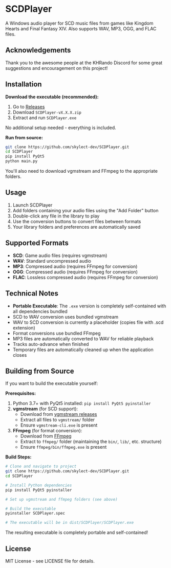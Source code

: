 # SCDPlayer

A Windows audio player for SCD music files from games like Kingdom Hearts and Final Fantasy XIV. Also supports WAV, MP3, OGG, and FLAC files.

## Acknowledgements
Thank you to the awesome people at the KHRando Discord for some great suggestions and encouragement on this project!

## Installation

**Download the executable (recommended):**
1. Go to [Releases](https://github.com/skylect-dev/SCDPlayer/releases)
2. Download `SCDPlayer-vX.X.X.zip`
3. Extract and run `SCDPlayer.exe`

No additional setup needed - everything is included.

**Run from source:**
```bash
git clone https://github.com/skylect-dev/SCDPlayer.git
cd SCDPlayer
pip install PyQt5
python main.py
```

You'll also need to download vgmstream and FFmpeg to the appropriate folders.

## Usage

1. Launch SCDPlayer
2. Add folders containing your audio files using the "Add Folder" button
3. Double-click any file in the library to play
4. Use the conversion buttons to convert files between formats
5. Your library folders and preferences are automatically saved

## Supported Formats

- **SCD**: Game audio files (requires vgmstream)
- **WAV**: Standard uncompressed audio
- **MP3**: Compressed audio (requires FFmpeg for conversion)
- **OGG**: Compressed audio (requires FFmpeg for conversion)  
- **FLAC**: Lossless compressed audio (requires FFmpeg for conversion)

## Technical Notes

- **Portable Executable**: The `.exe` version is completely self-contained with all dependencies bundled
- SCD to WAV conversion uses bundled vgmstream
- WAV to SCD conversion is currently a placeholder (copies file with .scd extension)
- Format conversions use bundled FFmpeg
- MP3 files are automatically converted to WAV for reliable playback
- Tracks auto-advance when finished
- Temporary files are automatically cleaned up when the application closes

## Building from Source

If you want to build the executable yourself:

**Prerequisites:**
1. Python 3.7+ with PyQt5 installed: `pip install PyQt5 pyinstaller`
2. **vgmstream** (for SCD support): 
   - Download from [vgmstream releases](https://github.com/vgmstream/vgmstream/releases)
   - Extract all files to `vgmstream/` folder
   - Ensure `vgmstream-cli.exe` is present
3. **FFmpeg** (for format conversion):
   - Download from [FFmpeg](https://ffmpeg.org/download.html)
   - Extract to `ffmpeg/` folder (maintaining the `bin/`, `lib/`, etc. structure)
   - Ensure `ffmpeg/bin/ffmpeg.exe` is present

**Build Steps:**
```bash
# Clone and navigate to project
git clone https://github.com/skylect-dev/SCDPlayer.git
cd SCDPlayer

# Install Python dependencies
pip install PyQt5 pyinstaller

# Set up vgmstream and ffmpeg folders (see above)

# Build the executable
pyinstaller SCDPlayer.spec

# The executable will be in dist/SCDPlayer/SCDPlayer.exe
```

The resulting executable is completely portable and self-contained!

## License

MIT License - see LICENSE file for details.

